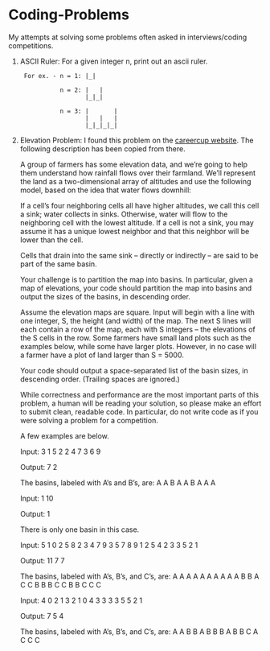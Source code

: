 # Coding-Problems

My attempts at solving some problems often asked in interviews/coding competitions.

1. ASCII Ruler: For a given integer n, print out an ascii ruler.
        
        For ex. - n = 1: |_|

                  n = 2: |   |
                         |_|_|

                  n = 3: |       |
                         |   |   |
                         |_|_|_|_|

2. Elevation Problem: I found this problem on the [careercup
website](http://www.careercup.com/page?pid=palantir-technology-interview-questions). The
following description has been copied from there.

    A group of farmers has some elevation data, and we’re going to help them understand how
    rainfall flows over their farmland. 
    We’ll represent the land as a two-dimensional array of altitudes and use the following
    model, based on the idea that water flows downhill: 

    If a cell’s four neighboring cells all have higher altitudes, we call this cell a sink;
    water collects in sinks. 
    Otherwise, water will flow to the neighboring cell with the lowest altitude. If a cell is
    not a sink, you may assume it has a unique lowest neighbor and that this neighbor will be
    lower than the cell. 

    Cells that drain into the same sink – directly or indirectly – are said to be part of the
    same basin. 

    Your challenge is to partition the map into basins. In particular, given a map of
    elevations, your code should partition the map into basins and output the sizes of the
    basins, in descending order. 

    Assume the elevation maps are square. Input will begin with a line with one integer, S,
    the height (and width) of the map. The next S lines will each contain a row of the map,
    each with S integers – the elevations of the S cells in the row. Some farmers have small
    land plots such as the examples below, while some have larger plots. However, in no case
    will a farmer have a plot of land larger than S = 5000. 

    Your code should output a space-separated list of the basin sizes, in descending order.
    (Trailing spaces are ignored.) 

    While correctness and performance are the most important parts of this problem, a human
    will be reading your solution, so please make an effort to submit clean, readable code. In
    particular, do not write code as if you were solving a problem for a competition. 

    A few examples are below. 

    Input: 
    3 
    1 5 2 
    2 4 7 
    3 6 9 


    Output: 
    7 2 





    The basins, labeled with A’s and B’s, are: 
    A A B 
    A A B 
    A A A 




    Input: 
    1 
    10 

    Output: 
    1 


    There is only one basin in this case. 




    Input: 
    5 
    1 0 2 5 8 
    2 3 4 7 9 
    3 5 7 8 9 
    1 2 5 4 2 
    3 3 5 2 1 

    Output: 
    11 7 7 






    The basins, labeled with A’s, B’s, and C’s, are: 
    A A A A A 
    A A A A A 
    B B A C C 
    B B B C C 
    B B C C C 



    Input: 
    4 
    0 2 1 3 
    2 1 0 4 
    3 3 3 3 
    5 5 2 1 

    Output: 
    7 5 4 





    The basins, labeled with A’s, B’s, and C’s, are: 
    A A B B 
    A B B B 
    A B B C 
    A C C C
